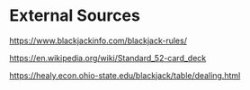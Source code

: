 # External Sources

https://www.blackjackinfo.com/blackjack-rules/

https://en.wikipedia.org/wiki/Standard_52-card_deck

https://healy.econ.ohio-state.edu/blackjack/table/dealing.html